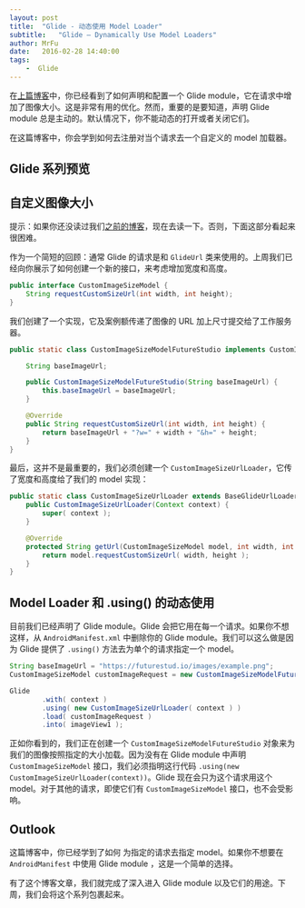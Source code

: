 ```yaml
---
layout: post
title:  "Glide - 动态使用 Model Loader"
subtitle:   "Glide — Dynamically Use Model Loaders"
author: MrFu
date:   2016-02-28 14:40:00
tags:
    -  Glide
---
```



在[上篇博客](https://futurestud.io/blog/glide-module-example-optimizing-by-loading-images-in-custom-sizes)中，你已经看到了如何声明和配置一个 Glide module，它在请求中增加了图像大小。这是非常有用的优化。然而，重要的是要知道，声明 Glide module 总是主动的。默认情况下，你不能动态的打开或者关闭它们。

在这篇博客中，你会学到如何去注册对当个请求去一个自定义的 model 加载器。

## Glide 系列预览

## 自定义图像大小

提示：如果你还没读过我们[之前的博客](https://futurestud.io/blog/glide-module-example-optimizing-by-loading-images-in-custom-sizes)，现在去读一下。否则，下面这部分看起来很困难。

作为一个简短的回顾：通常 Glide 的请求是和 `GlideUrl` 类来使用的。上周我们已经向你展示了如何创建一个新的接口，来考虑增加宽度和高度。

```java
public interface CustomImageSizeModel {  
    String requestCustomSizeUrl(int width, int height);
}
```

我们创建了一个实现，它及案例额传递了图像的 URL 加上尺寸提交给了工作服务器。

```java
public static class CustomImageSizeModelFutureStudio implements CustomImageSizeModel {

    String baseImageUrl;

    public CustomImageSizeModelFutureStudio(String baseImageUrl) {
        this.baseImageUrl = baseImageUrl;
    }

    @Override
    public String requestCustomSizeUrl(int width, int height) {
        return baseImageUrl + "?w=" + width + "&h=" + height;
    }
}
```

最后，这并不是最重要的，我们必须创建一个 `CustomImageSizeUrlLoader`，它传了宽度和高度给了我们的 model 实现：

```java
public static class CustomImageSizeUrlLoader extends BaseGlideUrlLoader<CustomImageSizeModel> {  
    public CustomImageSizeUrlLoader(Context context) {
        super( context );
    }

    @Override
    protected String getUrl(CustomImageSizeModel model, int width, int height) {
        return model.requestCustomSizeUrl( width, height );
    }
}
```

## Model Loader 和 .using() 的动态使用 

目前我们已经声明了 Glide module。Glide 会把它用在每一个请求。如果你不想这样，从 `AndroidManifest.xml` 中删除你的 Glide module。我们可以这么做是因为 Glide 提供了 `.using()` 方法去为单个的请求指定一个 model。

```java
String baseImageUrl = "https://futurestud.io/images/example.png";  
CustomImageSizeModel customImageRequest = new CustomImageSizeModelFutureStudio( baseImageUrl );

Glide  
        .with( context )
        .using( new CustomImageSizeUrlLoader( context ) )
        .load( customImageRequest )
        .into( imageView1 );
```

正如你看到的，我们正在创建一个 `CustomImageSizeModelFutureStudio` 对象来为我们的图像按照指定的大小加载。因为没有在 Glide module 中声明 `CustomImageSizeModel` 接口，我们必须指明这行代码 `.using(new  CustomImageSizeUrlLoader(context))`。Glide 现在会只为这个请求用这个 model。对于其他的请求，即使它们有 `CustomImageSizeModel` 接口，也不会受影响。

## Outlook

这篇博客中，你已经学到了如何 为指定的请求去指定 model。如果你不想要在 `AndroidManifest` 中使用 Glide module ，这是一个简单的选择。

有了这个博客文章，我们就完成了深入进入 Glide module 以及它们的用途。下周，我们会将这个系列包裹起来。